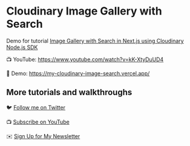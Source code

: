 # Cloudinary Image Gallery with Search

Demo for tutorial [Image Gallery with Search in Next.js using Cloudinary Node.js SDK](https://www.youtube.com/watch?v=kK-XtyDuUD4)

📺 YouTube: https://www.youtube.com/watch?v=kK-XtyDuUD4

🚀 Demo: https://my-cloudinary-image-search.vercel.app/

## More tutorials and walkthroughs

🐦 [Follow me on Twitter](https://twitter.com/colbyfayock)

📺 [Subscribe on YouTube](https://www.youtube.com/colbyfayock)

✉️ [Sign Up for My Newsletter](https://colbyfayock.com/newsletter)
